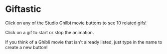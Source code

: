 # Giftastic

Click on any of the Studio Ghilbi movie buttons to see 10 related gifs!

Click on a gif to start or stop the animation.

If you think of a Ghibli movie that isn't already listed, just type in the name to create a new button!
